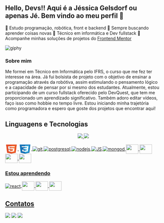 ## Hello, Devs!! Aqui é a Jéssica Gelsdorf ou apenas Jé. Bem vindo ao meu perfil 🤍

🎡 Estudo programação, robótica, front e backend 
🌼 Sempre buscando aprender coisas novas
🦋 Técnico em informática e Dev fullstack
🍏 Acompanhe minhas soluções de projetos do <a href="https://www.frontendmentor.io/profile/mejessica">Frontend Mentor</a>
  
![giphy](https://github.com/mejessica/mejessica/assets/82670472/7a0d8a5d-62fc-4688-9713-b3342caebd5a)

### Sobre mim
Me formei em Técnico em Informática pelo IFRS, o curso que me fez ter interesse na área. Já fui bolsista de projeto com o objetivo de ensinar a programação através da robótiva, assim estimulando o pensamento lógico e a capacidade de pensar por si mesmo dos estudantes. Atualmente, estou participando de um curso fullstack oferecido pelo DevQuest, que tem me proporcionado um aprendizado significativo. Também adoro editar vídeos, faço isso como hobbie no tempo livre. Estou iniciando minha trajetória como programadora e espero que goste dos projetos que encontrar aqui!
  
  ## Linguagens e Tecnologias

 <div align="center">
  <a href="https://github.com/mejessica">
  <img height="160em" src="https://github-readme-stats.vercel.app/api/top-langs/?username=mejessica&layout=compact&langs_count=7&theme=dracula"/>
  <img height="160em" src="https://github-readme-stats.vercel.app/api?username=mejessica&show_icons=true&theme=dracula&include_all_commits=true&count_private=true"/>
</div>  
   
<div style="display: inline_block"><br>
  
  <!--<br><img align="right" alt="eu" width="250" src="https://media.discordapp.net/attachments/1098349153756663969/1245922829795463239/octocat-1717121529327.png?ex=665a838e&is=6659320e&hm=c157c92acd264d031aa17e258e26b3d7efb05860a947952d4abc467b0793a500&=&format=webp&quality=lossless&width=468&height=468" /><br><br>-->

  <img align="center" alt="HTML" height="30" width="40" src="https://raw.githubusercontent.com/devicons/devicon/master/icons/html5/html5-original.svg">
  <img align="center" alt="CSS" height="30" width="40" src="https://raw.githubusercontent.com/devicons/devicon/master/icons/css3/css3-original.svg">
  <img align="center" alt="git" height="30" width="40" src="https://cdn.jsdelivr.net/gh/devicons/devicon/icons/git/git-original.svg" />
  <img align="center" alt="postgresql" height="30" width="40" src="https://cdn.jsdelivr.net/gh/devicons/devicon/icons/postgresql/postgresql-original.svg" />
   <img align="center" alt="nodejs" height="30" width="40" src="https://cdn.jsdelivr.net/gh/devicons/devicon/icons/nodejs/nodejs-original.svg" />     
   <img align="center" alt="JS" height="30" width="40" src="https://cdn.jsdelivr.net/gh/devicons/devicon/icons/javascript/javascript-original.svg" />
   <img align="center" alt="mongod" height="30" width="40" src="https://cdn.jsdelivr.net/gh/devicons/devicon/icons/mongodb/mongodb-plain-wordmark.svg" /> 
   <img align="center" height="30" width="40" src="https://cdn.jsdelivr.net/gh/devicons/devicon/icons/bootstrap/bootstrap-plain-wordmark.svg" />
   <img  align="center" height="30" width="40" src="https://cdn.jsdelivr.net/gh/devicons/devicon@latest/icons/mysql/mysql-original.svg"/>
   <img align="center" height="30" width="40" src="https://cdn.jsdelivr.net/gh/devicons/devicon@latest/icons/mongoose/mongoose-original-wordmark.svg"/>
    <img align="center" height="30" width="40" src="https://cdn.jsdelivr.net/gh/devicons/devicon/icons/ember/ember-original-wordmark.svg" />
    
  ### Estou aprendendo
  
   <img align="center" alt="react" height="30" width="40" src="https://cdn.jsdelivr.net/gh/devicons/devicon/icons/react/react-original.svg" />
   <img  align="center" height="30" width="40" src="https://cdn.jsdelivr.net/gh/devicons/devicon/icons/php/php-original.svg" />
   <img align="center" height="30" width="40" src="https://cdn.jsdelivr.net/gh/devicons/devicon@latest/icons/laravel/laravel-original.svg" />
    <img align="center" height="30" width="40" src="https://cdn.jsdelivr.net/gh/devicons/devicon/icons/sass/sass-original.svg" />
                   
</div> 
 
  
  ## Contatos
<div> 

   <a href="https://instagram.com/mejessica_" target="_blank"><img src="https://img.shields.io/badge/-Instagram-%23E4405F?style=for-the-badge&logo=instagram&logoColor=white" target="_blank"></a>
  <a href = "mailto:jegelsdorf@gmail.com"><img src="https://img.shields.io/badge/-Gmail-%23333?style=for-the-badge&logo=gmail&logoColor=white" target="_blank"></a>
  <a href="https://www.linkedin.com/in/jessica-gelsdorf-a0538322b/" target="_blank"><img src="https://img.shields.io/badge/-LinkedIn-%230077B5?style=for-the-badge&logo=linkedin&logoColor=white" target="_blank"></a> 


 
</div>
